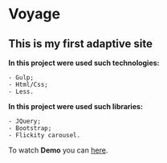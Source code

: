 # Voyage #
## This is my first adaptive site  ##
**In this project were used such technologies:**

	- Gulp;
	- Html/Css;
	- Less.
**In this project were used such libraries:**

	- JQuery;
	- Bootstrap;
	- Flickity carousel.
To watch **Demo** you can [here](https://reshetnyk.000webhostapp.com/voyage/).
